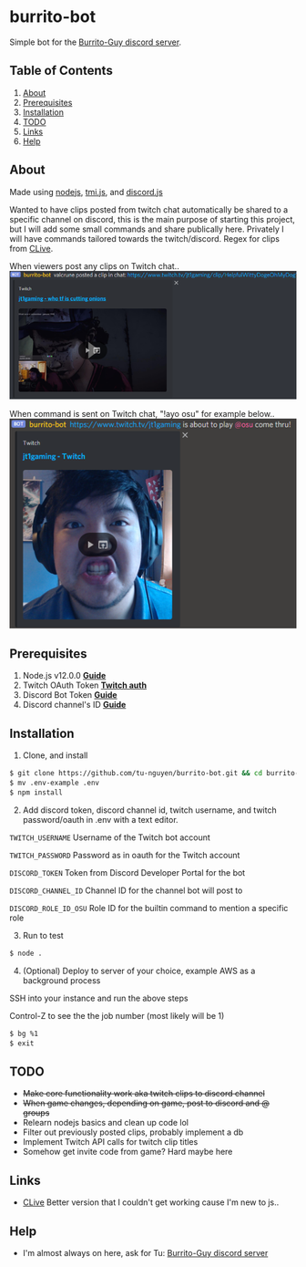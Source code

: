 # burrito-bot
Simple bot for the [Burrito-Guy discord server](https://discord.gg/zWHqYfEnwh).

## Table of Contents

1. [About](#about)
2. [Prerequisites](#prerequisites)
3. [Installation](#installation)
4. [TODO](#todo)
5. [Links](#links)
6. [Help](#help)

## About
Made using [nodejs](https://nodejs.org/en/), [tmi.js](https://github.com/tmijs), and [discord.js](https://github.com/discordjs/discord.js/)

Wanted to have clips posted from twitch chat automatically be shared to a specific channel on discord, this is the main purpose of starting this project, but I will add some small commands and share publically here. Privately I will have commands tailored towards the twitch/discord. Regex for clips from [CLive](https://github.com/mangosango/clive).


When viewers post any clips on Twitch chat..
<img src="https://raw.githubusercontent.com/tu-nguyen/burrito-bot/main/screenshots/example1.PNG" title="Clip Example" />

When command is sent on Twitch chat, "!ayo osu" for example below..
<img src="https://raw.githubusercontent.com/tu-nguyen/burrito-bot/main/screenshots/example2.PNG" title="Game Example" />

## Prerequisites

1. Node.js v12.0.0 **[Guide](https://nodejs.org/en/download/)**
2. Twitch OAuth Token **[Twitch auth](https://twitchapps.com/tmi/)**
3. Discord Bot Token **[Guide](https://discordjs.guide/preparations/setting-up-a-bot-application.html#creating-your-bot)**
4. Discord channel's ID **[Guide](https://support.discord.com/hc/en-us/articles/206346498-Where-can-I-find-my-User-Server-Message-ID-)**

## Installation

1. Clone, and install
```bash
$ git clone https://github.com/tu-nguyen/burrito-bot.git && cd burrito-bot
$ mv .env-example .env
$ npm install
```

2. Add discord token, discord channel id, twitch username, and twitch password/oauth in .env with a text editor.

`TWITCH_USERNAME` Username of the Twitch bot account

`TWITCH_PASSWORD` Password as in oauth for the Twitch account

`DISCORD_TOKEN` Token from Discord Developer Portal for the bot

`DISCORD_CHANNEL_ID` Channel ID for the channel bot will post to

`DISCORD_ROLE_ID_OSU` Role ID for the builtin command to mention a specific role

3. Run to test
```bash
$ node .
```

4. (Optional) Deploy to server of your choice, example AWS as a background process

SSH into your instance and run the above steps

Control-Z to see the the job number (most likely will be 1)

```bash
$ bg %1
$ exit
```

## TODO
- ~~Make core functionality work aka twitch clips to discord channel~~
- ~~When game changes, depending on game, post to discord and @ groups~~
- Relearn nodejs basics and clean up code lol
- Filter out previously posted clips, probably implement a db
- Implement Twitch API calls for twitch clip titles
- Somehow get invite code from game? Hard maybe here

## Links

- [CLive](https://github.com/mangosango/clive) Better version that I couldn't get working cause I'm new to js.. 

## Help

- I'm almost always on here, ask for Tu: [Burrito-Guy discord server](https://discord.gg/zWHqYfEnwh)